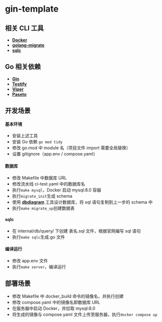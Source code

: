 # gin-template

## 相关 CLI 工具

- [**Docker**](https://hub.docker.com/)
- [**golang-migrate**](https://github.com/golang-migrate/migrate)
- [**sqlc**](https://docs.sqlc.dev/en/stable/index.html)

## Go 相关依赖

- [**Gin**](https://github.com/gin-gonic/gin)
- [**Testify**](https://github.com/stretchr/testify)
- [**Viper**](https://github.com/spf13/viper)
- [**Paseto**](https://github.com/o1egl/paseto)

## 开发场景

#### 基本环境

- 安装上述工具
- 安装 Go 依赖 `go mod tidy`
- 修改 go.mod 中 module 名（项目文件 import 需要全局替换）
- 设置 gitignore（app.env / compose.yaml）

#### 数据库

- 修改 Makefile 中数据库 URL
- 修改流水线 ci-test.yaml 中的数据库名
- 执行`make mysql`，Docker 启动 mysql:8.0 容器
- 执行`migrate_init`生成 schema
- 使用 [**dbdiagram**](https://dbdiagram.io/home) 工具设计数据库，将 sql 语句复制到上一步的 schema 中
- 执行`make migrate_up`创建数据表

#### sqlc

- 在 internal/db/query/ 下创建 表名.sql 文件，根据官网编写 sql 语句
- 执行`make sqlc`生成.go 文件

#### 编译运行

- 修改 app.env 文件
- 执行`make server`，编译运行

## 部署场景

- 修改 Makefile 中 docker_build 命令的镜像名，并执行创建
- 修改 compose.yaml 中的镜像名即数据库 URL
- 在服务器中启动 Docker，并拉取 mysql:8.0
- 将生成的镜像与 compose.yaml 文件上传至服务器，执行`docker compose up`
